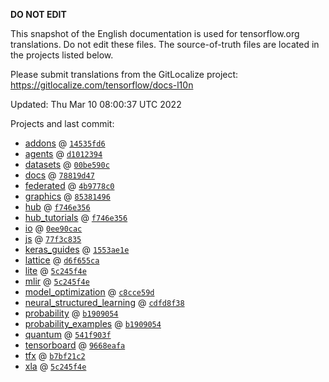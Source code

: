 __DO NOT EDIT__

This snapshot of the English documentation is used for tensorflow.org
translations. Do not edit these files. The source-of-truth files are located in
the projects listed below.

Please submit translations from the GitLocalize project: https://gitlocalize.com/tensorflow/docs-l10n

Updated: Thu Mar 10 08:00:37 UTC 2022

Projects and last commit:

- [addons](https://github.com/tensorflow/addons/tree/master/docs) @ <a href='https://github.com/tensorflow/addons/commit/14535fd63bbd9e943ed9384374430e47d1e19d41'><code>14535fd6</code></a>
- [agents](https://github.com/tensorflow/agents/tree/master/docs) @ <a href='https://github.com/tensorflow/agents/commit/d10123946a3a8678538be7980e04dd968022c49b'><code>d1012394</code></a>
- [datasets](https://github.com/tensorflow/datasets/tree/master/docs) @ <a href='https://github.com/tensorflow/datasets/commit/00be590cd79554b31e688c06fb75b584022e7d1a'><code>00be590c</code></a>
- [docs](https://github.com/tensorflow/docs/tree/master/site/en) @ <a href='https://github.com/tensorflow/docs/commit/78819d47fabc55fb492279d14865375f7a5d04b5'><code>78819d47</code></a>
- [federated](https://github.com/tensorflow/federated/tree/main/docs) @ <a href='https://github.com/tensorflow/federated/commit/4b9778c02a265bf53d6d5591aeab53f96facb909'><code>4b9778c0</code></a>
- [graphics](https://github.com/tensorflow/graphics/tree/master/tensorflow_graphics/g3doc) @ <a href='https://github.com/tensorflow/graphics/commit/8538149623c1d4508df52df60d48fb8b880b5fab'><code>85381496</code></a>
- [hub](https://github.com/tensorflow/hub/tree/master/docs) @ <a href='https://github.com/tensorflow/hub/commit/f746e3564159f500327da8d112fa50aa47c2fefd'><code>f746e356</code></a>
- [hub_tutorials](https://github.com/tensorflow/hub/tree/master/examples/colab) @ <a href='https://github.com/tensorflow/hub/commit/f746e3564159f500327da8d112fa50aa47c2fefd'><code>f746e356</code></a>
- [io](https://github.com/tensorflow/io/tree/master/docs) @ <a href='https://github.com/tensorflow/io/commit/0ee90cac06c25888ce238ee963201e727b75f7ea'><code>0ee90cac</code></a>
- [js](https://github.com/tensorflow/tfjs-website/tree/master/docs) @ <a href='https://github.com/tensorflow/tfjs-website/commit/77f3c835c080c051afc2f5899ba0645c05538382'><code>77f3c835</code></a>
- [keras_guides](https://github.com/tensorflow/docs/tree/snapshot-keras/site/en/guide/keras) @ <a href='https://github.com/tensorflow/docs/commit/1553ae1e4a149be71703e2ee60173b3d1e0e8c00'><code>1553ae1e</code></a>
- [lattice](https://github.com/tensorflow/lattice/tree/master/docs) @ <a href='https://github.com/tensorflow/lattice/commit/d6f655ca11523bdf38a431a386bb7c0f9dc7aacb'><code>d6f655ca</code></a>
- [lite](https://github.com/tensorflow/tensorflow/tree/master/tensorflow/lite/g3doc) @ <a href='https://github.com/tensorflow/tensorflow/commit/5c245f4e49bd575e78478592df5f63e60a686852'><code>5c245f4e</code></a>
- [mlir](https://github.com/tensorflow/tensorflow/tree/master/tensorflow/compiler/mlir/g3doc) @ <a href='https://github.com/tensorflow/tensorflow/commit/5c245f4e49bd575e78478592df5f63e60a686852'><code>5c245f4e</code></a>
- [model_optimization](https://github.com/tensorflow/model-optimization/tree/master/tensorflow_model_optimization/g3doc) @ <a href='https://github.com/tensorflow/model-optimization/commit/c8cce59d4c6354d7668be7b2c508054217ec60a5'><code>c8cce59d</code></a>
- [neural_structured_learning](https://github.com/tensorflow/neural-structured-learning/tree/master/g3doc) @ <a href='https://github.com/tensorflow/neural-structured-learning/commit/cdfd8f38949e938f53b89b0872ce21f5f27b1316'><code>cdfd8f38</code></a>
- [probability](https://github.com/tensorflow/probability/tree/main/tensorflow_probability/g3doc) @ <a href='https://github.com/tensorflow/probability/commit/b1909054097526c27bf8d99616f7b588c14dd11f'><code>b1909054</code></a>
- [probability_examples](https://github.com/tensorflow/probability/tree/main/tensorflow_probability/examples/jupyter_notebooks) @ <a href='https://github.com/tensorflow/probability/commit/b1909054097526c27bf8d99616f7b588c14dd11f'><code>b1909054</code></a>
- [quantum](https://github.com/tensorflow/quantum/tree/master/docs) @ <a href='https://github.com/tensorflow/quantum/commit/541f903fe046e560352cfe21c2b7474493341759'><code>541f903f</code></a>
- [tensorboard](https://github.com/tensorflow/tensorboard/tree/master/docs) @ <a href='https://github.com/tensorflow/tensorboard/commit/9668eafa4c523e17830120712cd0f9762cb06c89'><code>9668eafa</code></a>
- [tfx](https://github.com/tensorflow/tfx/tree/master/docs) @ <a href='https://github.com/tensorflow/tfx/commit/b7bf21c2119bf6c199af98cded02aa668e9fd6d1'><code>b7bf21c2</code></a>
- [xla](https://github.com/tensorflow/tensorflow/tree/master/tensorflow/compiler/xla/g3doc) @ <a href='https://github.com/tensorflow/tensorflow/commit/5c245f4e49bd575e78478592df5f63e60a686852'><code>5c245f4e</code></a>

